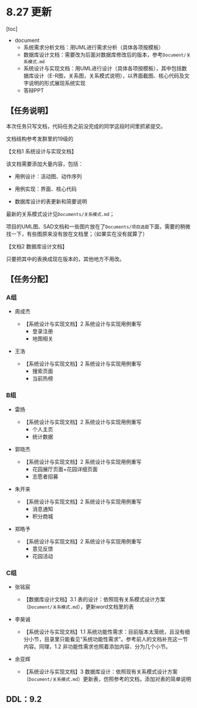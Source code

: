 # 8.27 更新

[toc]

- document
  - 系统需求分析文档：用UML进行需求分析（具体各项按模板）
  - 数据库设计文档：需要改为后面对数据库修改后的版本，参考`Document/关系模式.md`
  - 系统设计与实现文档：用UML进行设计（具体各项按模板），其中包括数据库设计（E-R图，关系图，关系模式说明），以界面截图、核心代码及文字说明的形式展现系统实现
  - 答辩PPT

## 【任务说明】

本次任务只写文档，代码任务之前没完成的同学这段时间里抓紧提交。

文档结构参考发群里的19级的

【文档1 系统设计与实现文档】

该文档需要添加大量内容，包括：

- 用例设计：活动图、动作序列

- 用例实现：界面、核心代码
- 数据库设计的表更新和简要说明

最新的关系模式设计见`Documents/关系模式.md`；

项目的UML图、SAD文档和一些图片放在了`Documents/项目选题`下面，需要的稍微找一下，有些图原来没有放在文档里；（如果实在没有就算了）



【文档2 数据库设计文档】

只要把其中的表换成现在版本的，其他地方不用改。

## 【任务分配】

### A组

- 周成杰
  - 【系统设计与实现文档】2 系统设计与实现用例重写
    - 登录注册
    - 地图相关
- 王浩
  
  - 【系统设计与实现文档】2 系统设计与实现用例重写
    - 搜索页面
    - 当前热榜
  

### B组

- 雷扬
  - 【系统设计与实现文档】2 系统设计与实现用例重写
    - 个人主页
    - 统计数据
  
- 郭晓杰
  - 【系统设计与实现文档】2 系统设计与实现用例重写
    - 花园展厅页面+花园详细页面
    - 志愿者招募

- 朱开来
  - 【系统设计与实现文档】2 系统设计与实现用例重写
    - 消息通知
    - 积分商城

- 郑皓予
  - 【系统设计与实现文档】2 系统设计与实现用例重写
    - 意见反馈
    - 花园活动




### C组

- 张铭宸

  - 【数据库设计文档】3.1 表的设计：依照现有关系模式设计方案（`Document/关系模式.md`），更新word文档里的表
  
- 李昊诚

  - 【系统设计与实现文档】1.1 系统功能性需求：目前版本太笼统，且没有细分小节，目录里只能看见“系统功能性需求”。参考前人的文档补充这一节内容。同理，1.2 非功能性需求也照着添加内容、分为几个小节。
  
- 余亚辉

  - 【系统设计与实现文档】3 数据库设计：依照现有关系模式设计方案（`Document/关系模式.md`）更新表，仿照参考的文档，添加对表的简单说明



## DDL：9.2